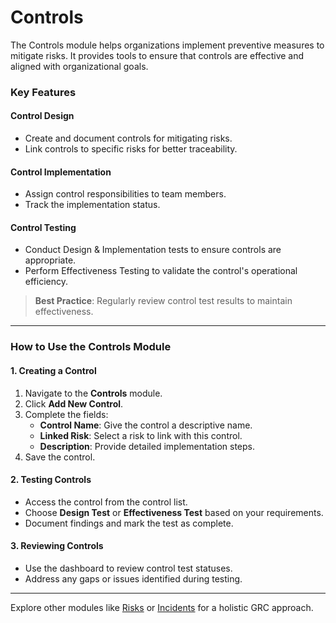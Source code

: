 # Controls

The Controls module helps organizations implement preventive measures to mitigate risks. It provides tools to ensure that controls are effective and aligned with organizational goals.

### Key Features

#### Control Design

* Create and document controls for mitigating risks.
* Link controls to specific risks for better traceability.

#### Control Implementation

* Assign control responsibilities to team members.
* Track the implementation status.

#### Control Testing

* Conduct Design & Implementation tests to ensure controls are appropriate.
* Perform Effectiveness Testing to validate the control's operational efficiency.

> **Best Practice**: Regularly review control test results to maintain effectiveness.

***

### How to Use the Controls Module

#### 1. Creating a Control

1. Navigate to the **Controls** module.
2. Click **Add New Control**.
3. Complete the fields:
   * **Control Name**: Give the control a descriptive name.
   * **Linked Risk**: Select a risk to link with this control.
   * **Description**: Provide detailed implementation steps.
4. Save the control.

#### 2. Testing Controls

* Access the control from the control list.
* Choose **Design Test** or **Effectiveness Test** based on your requirements.
* Document findings and mark the test as complete.

#### 3. Reviewing Controls

* Use the dashboard to review control test statuses.
* Address any gaps or issues identified during testing.

***

Explore other modules like [Risks](../risks/) or [Incidents](../incidents/) for a holistic GRC approach.
